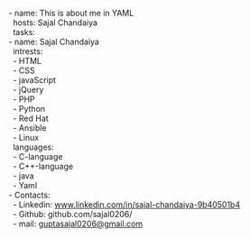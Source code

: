 \- name: This is about me in YAML<br>
   &#xA0;	hosts: Sajal Chandaiya<br>
   &#xA0;	tasks: <br>
    \- name: Sajal Chandaiya<br>
      &#xA0;	intrests:<br>
      &#xA0;	\- HTML<br>
      &#xA0;	\- CSS<br>
      &#xA0;	\- javaScript<br>
      &#xA0;	\- jQuery<br>
      &#xA0;	\- PHP<br>
      &#xA0;	\- Python<br>
      &#xA0;	\- Red Hat<br>
      &#xA0;	\- Ansible<br>
      &#xA0;	\- Linux<br>
      &#xA0;	languages:<br>
      &#xA0;	\- C-language<br>
      &#xA0;	\- C++-language<br>
      &#xA0;	\- java<br>
      &#xA0;	\- Yaml<br>
  \- Contacts:<br>
    &#xA0;	\- Linkedin: www.linkedin.com/in/sajal-chandaiya-9b40501b4<br>
    &#xA0;	\- Github: github.com/sajal0206/<br>
    &#xA0;	\- mail: guptasajal0206@gmail.com<br>

<!---
sajal0206/sajal0206 is a ✨ special ✨ repository because its `README.md` (this file) appears on your GitHub profile.
You can click the Preview link to take a look at your changes.
--->
